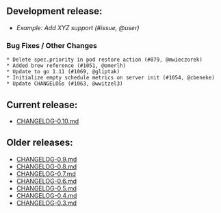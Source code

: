 ## Development release:

  * _Example: Add XYZ support (#issue, @user)_

  ### Bug Fixes / Other Changes
    * Delete spec.priority in pod restore action (#879, @mwieczorek)
    * Added brew reference (#1051, @omerlh)
    * Update to go 1.11 (#1069, @gliptak)
    * Initialize empty schedule metrics on server init (#1054, @cbeneke) 
    * Update CHANGELOGs (#1063, @wwitzel3)

## Current release:
  * [CHANGELOG-0.10.md][8]

## Older releases:
  * [CHANGELOG-0.9.md][7]
  * [CHANGELOG-0.8.md][6]
  * [CHANGELOG-0.7.md][5]
  * [CHANGELOG-0.6.md][4]
  * [CHANGELOG-0.5.md][3]
  * [CHANGELOG-0.4.md][2]
  * [CHANGELOG-0.3.md][1]

[8]: https://github.com/heptio/ark/blob/master/changelogs/CHANGELOG-0.10.md
[7]: https://github.com/heptio/ark/blob/master/changelogs/CHANGELOG-0.9.md
[6]: https://github.com/heptio/ark/blob/master/changelogs/CHANGELOG-0.8.md
[5]: https://github.com/heptio/ark/blob/master/changelogs/CHANGELOG-0.7.md
[4]: https://github.com/heptio/ark/blob/master/changelogs/CHANGELOG-0.6.md
[3]: https://github.com/heptio/ark/blob/master/changelogs/CHANGELOG-0.5.md
[2]: https://github.com/heptio/ark/blob/master/changelogs/CHANGELOG-0.4.md
[1]: https://github.com/heptio/ark/blob/master/changelogs/CHANGELOG-0.3.md
